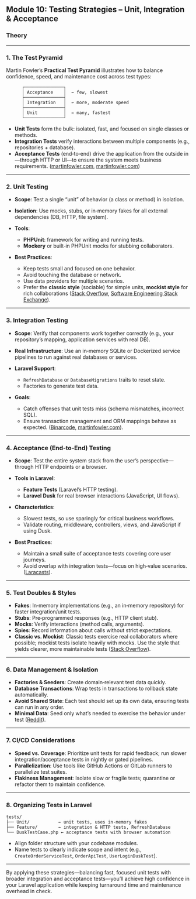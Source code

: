 ## Module 10: Testing Strategies – Unit, Integration & Acceptance

### Theory

---

### 1. The Test Pyramid

Martin Fowler’s **Practical Test Pyramid** illustrates how to balance confidence, speed, and maintenance cost across test types:

```text
      ┌───────────────┐
      │ Acceptance    │  ← few, slowest
      ├───────────────┤
      │ Integration   │  ← more, moderate speed
      ├───────────────┤
      │ Unit          │  ← many, fastest
      └───────────────┘
```

* **Unit Tests** form the bulk: isolated, fast, and focused on single classes or methods.
* **Integration Tests** verify interactions between multiple components (e.g., repositories + database).
* **Acceptance Tests** (end‑to‑end) drive the application from the outside in—through HTTP or UI—to ensure the system meets business requirements. ([martinfowler.com][1], [martinfowler.com][2])

---

### 2. Unit Testing

* **Scope**: Test a single “unit” of behavior (a class or method) in isolation.
* **Isolation**: Use mocks, stubs, or in‑memory fakes for all external dependencies (DB, HTTP, file system).
* **Tools**:

  * **PHPUnit**: framework for writing and running tests.
  * **Mockery** or built‑in PHPUnit mocks for stubbing collaborators.
* **Best Practices**:

  * Keep tests small and focused on one behavior.
  * Avoid touching the database or network.
  * Use data providers for multiple scenarios.
  * Prefer the **classic style** (sociable) for simple units, **mockist style** for rich collaborations ([Stack Overflow][3], [Software Engineering Stack Exchange][4]).

---

### 3. Integration Testing

* **Scope**: Verify that components work together correctly (e.g., your repository’s mapping, application services with real DB).
* **Real Infrastructure**: Use an in‑memory SQLite or Dockerized service pipelines to run against real databases or services.
* **Laravel Support**:

  * `RefreshDatabase` or `DatabaseMigrations` traits to reset state.
  * Factories to generate test data.
* **Goals**:

  * Catch offenses that unit tests miss (schema mismatches, incorrect SQL).
  * Ensure transaction management and ORM mappings behave as expected. ([Binarcode][5], [martinfowler.com][2]).

---

### 4. Acceptance (End‑to‑End) Testing

* **Scope**: Test the entire system stack from the user’s perspective—through HTTP endpoints or a browser.
* **Tools in Laravel**:

  * **Feature Tests** (Laravel’s HTTP testing).
  * **Laravel Dusk** for real browser interactions (JavaScript, UI flows).
* **Characteristics**:

  * Slowest tests, so use sparingly for critical business workflows.
  * Validate routing, middleware, controllers, views, and JavaScript if using Dusk.
* **Best Practices**:

  * Maintain a small suite of acceptance tests covering core user journeys.
  * Avoid overlap with integration tests—focus on high‑value scenarios. ([Laracasts][6]).

---

### 5. Test Doubles & Styles

* **Fakes**: In‑memory implementations (e.g., an in‑memory repository) for faster integration/unit tests.
* **Stubs**: Pre‑programmed responses (e.g., HTTP client stub).
* **Mocks**: Verify interactions (method calls, arguments).
* **Spies**: Record information about calls without strict expectations.
* **Classic vs. Mockist**: Classic tests exercise real collaborators where possible; mockist tests isolate heavily with mocks. Use the style that yields clearer, more maintainable tests ([Stack Overflow][3]).

---

### 6. Data Management & Isolation

* **Factories & Seeders**: Create domain‑relevant test data quickly.
* **Database Transactions**: Wrap tests in transactions to rollback state automatically.
* **Avoid Shared State**: Each test should set up its own data, ensuring tests can run in any order.
* **Minimal Data**: Seed only what’s needed to exercise the behavior under test ([Reddit][7]).

---

### 7. CI/CD Considerations

* **Speed vs. Coverage**: Prioritize unit tests for rapid feedback; run slower integration/acceptance tests in nightly or gated pipelines.
* **Parallelization**: Use tools like GitHub Actions or GitLab runners to parallelize test suites.
* **Flakiness Management**: Isolate slow or fragile tests; quarantine or refactor them to maintain confidence.

---

### 8. Organizing Tests in Laravel

```
tests/
├── Unit/           ← unit tests, uses in-memory fakes
├── Feature/        ← integration & HTTP tests, RefreshDatabase
└── DuskTestCase.php ← acceptance tests with browser automation
```

* Align folder structure with your codebase modules.
* Name tests to clearly indicate scope and intent (e.g., `CreateOrderServiceTest`, `OrderApiTest`, `UserLoginDuskTest`).

---

By applying these strategies—balancing fast, focused unit tests with broader integration and acceptance tests—you’ll achieve high confidence in your Laravel application while keeping turnaround time and maintenance overhead in check.

[1]: https://martinfowler.com/articles/practical-test-pyramid.html?utm_source=chatgpt.com "The Practical Test Pyramid - Martin Fowler"
[2]: https://martinfowler.com/testing/?utm_source=chatgpt.com "Software Testing Guide - Martin Fowler"
[3]: https://stackoverflow.com/questions/55636697/unit-integration-or-feature-test?utm_source=chatgpt.com "Unit, Integration or Feature Test? - laravel - Stack Overflow"
[4]: https://softwareengineering.stackexchange.com/questions/455588/would-a-middle-ground-between-unit-and-integration-tests-be-optimal?utm_source=chatgpt.com "Would a middle ground between unit and integration tests be optimal"
[5]: https://www.binarcode.com/blog/laravel-testing-strategies-a-developers-guide-to-efficient-robust-applications?utm_source=chatgpt.com "Laravel testing strategies: A developer's guide to efficient, robust ..."
[6]: https://laracasts.com/discuss/channels/testing/what-is-the-difference-between-integration-test-acceptance-test?utm_source=chatgpt.com "What is the difference between Integration Test & Acceptance Test"
[7]: https://www.reddit.com/r/laravel/comments/hm85kp/what_are_best_practices_when_writing_tests_with/?utm_source=chatgpt.com "What are best practices when writing Tests with PHPUnit ? : r/laravel"
